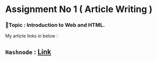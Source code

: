 # Assignment No 1 ( Article Writing )
### 📘Topic : Introduction to Web and HTML.
My article links in below :
##  `Hashnode` : <a href="https://pushpak21.hashnode.dev/introduction-to-web-html">Link</a>
